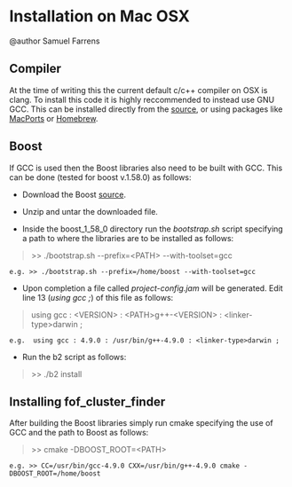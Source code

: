 Installation on Mac OSX
==================

@author Samuel Farrens

Compiler
-

At the time of writing this the current default c/c++ compiler on OSX is clang. To install this code it is highly reccommended to instead use  GNU GCC. This can be installed directly from the <a href="https://gcc.gnu.org/" target="_blank">source</a>, or using packages like <a href="https://www.macports.org/" target="_blank">MacPorts</a> or <a href="http://brew.sh/" target="_blank">Homebrew</a>.

Boost
-

If GCC is used then the Boost libraries also need to be built with GCC. This can be done (tested for boost v.1.58.0) as follows:

* Download the Boost <a href="http://sourceforge.net/projects/boost/files/boost/1.58.0/boost_1_58_0.tar.gz/download" target="_blank">source</a>.

* Unzip and untar the downloaded file.

* Inside the boost\_1\_58\_0 directory run the *bootstrap.sh* script specifying a path to where the libraries are to be installed as follows:

> \>> ./bootstrap.sh --prefix=\<PATH\> --with-toolset=gcc

`e.g. >> ./bootstrap.sh --prefix=/home/boost --with-toolset=gcc`

* Upon completion a file called *project-config.jam* will be generated. Edit line 13 (*using gcc ;*) of this file as follows:

> using gcc : \<VERSION\> : \<PATH\>g++-\<VERSION\> : \<linker-type\>darwin ; 

`e.g.  using gcc : 4.9.0 : /usr/bin/g++-4.9.0 : <linker-type>darwin ; `

* Run the b2 script as follows:

> \>> ./b2 install

Installing fof\_cluster\_finder
-

After building the Boost libraries simply run cmake specifying the use of GCC and the path to Boost as follows:

> \>> cmake -DBOOST_ROOT=\<PATH\>

`e.g. >> CC=/usr/bin/gcc-4.9.0 CXX=/usr/bin/g++-4.9.0 cmake -DBOOST_ROOT=/home/boost`
